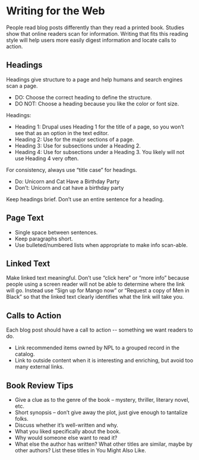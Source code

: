 # Writing for the Web

People read blog posts differently than they read a printed book. Studies show that online readers scan for information. Writing that fits this reading style will help users more easily digest information and locate calls to action.

## Headings

Headings give structure to a page and help humans and search engines scan a page.

- DO: Choose the correct heading to define the structure.
- DO NOT: Choose a heading because you like the color or font size.

Headings:

- Heading 1: Drupal uses Heading 1 for the title of a page, so you won’t see that as an option in the text editor.
- Heading 2: Use for the major sections of a page.
- Heading 3: Use for subsections under a Heading 2.
- Heading 4: Use for subsections under a Heading 3. You likely will not use Heading 4 very often.

For consistency, always use “title case” for headings.

- Do: Unicorn and Cat Have a Birthday Party
- Don’t: Unicorn and cat have a birthday party

Keep headings brief. Don’t use an entire sentence for a heading.

## Page Text

- Single space between sentences.
- Keep paragraphs short.
- Use bulleted/numbered lists when appropriate to make info scan-able.

## Linked Text

Make linked text meaningful. Don’t use “click here” or “more info” because people using a screen reader will not be able to determine where the link will go. Instead use “Sign up for Mango now” or “Request a copy of Men in Black” so that the linked text clearly identifies what the link will take you.

## Calls to Action

Each blog post should have a call to action -- something we want readers to do.

- Link recommended items owned by NPL to a grouped record in the catalog.
- Link to outside content when it is interesting and enriching, but avoid too many external links.

## Book Review Tips

- Give a clue as to the genre of the book – mystery, thriller, literary novel, etc.
- Short synopsis – don’t give away the plot, just give enough to tantalize folks.
- Discuss whether it’s well-written and why.
- What you liked specifically about the book.
- Why would someone else want to read it?
- What else the author has written? What other titles are similar, maybe by other authors? List these titles in You Might Also Like.
